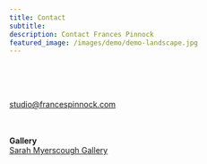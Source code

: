```yaml
---
title: Contact
subtitle: 
description: Contact Frances Pinnock
featured_image: /images/demo/demo-landscape.jpg
---
```

<br />
<br />
<br />
 


studio@francespinnock.com  
<br />
<br />

**Gallery**  
[Sarah Myerscough Gallery](https://www.sarahmyerscough.com/)  
<br />





















 






